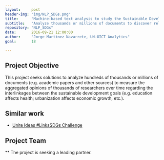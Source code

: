 ```yaml
---
layout:     post
header-img: "img/NLP_SDGs.png"
title:      "Machine-based text analysis to study the Sustainable Development Goals"
subtitle:   "Analyze thousands or millions of documents to discover relationships between the SDGs"
repository: "NLP_SDGs"
date:       2016-09-21 12:00:00
author:     "Jorge Martinez Navarrete, UN-OICT Analytics"
goal:		18

---
```

Project Objective
------------

This project seeks solutions to analyze hundreds of thousands or millions of documents (e.g. academic papers and other sources) to measure the aggregated opinions of thousands of researchers over time regarding the interlinkages between the sustainable development goals (e.g. education affects health; urbanization affects economic growth, etc.). 

Similar work
------------

- [Unite Ideas #LinksSDGs Challenge](https://unite.un.org/ideas/content/linkssdgs-natural-language-processing-and-data-visualization-challenge)


Project Team
------------


** The project is seeking a leading partner.